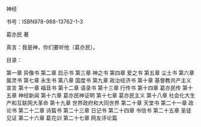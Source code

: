 神经


书号：ISBN978-988-13762-1-3



葛亦民  著



真言：我是神，你们要听他（葛亦民）。


目录：


第一章       异像书 
第二章       启示书
第三章       神之书
第四章       爱之书 
第五章       尘土书 
第六章       属灵书 
第七章       永生书 
第八章       国度书 
第九章       政治经济书 
第十章       基督教共产主义宣言
第十一章     福音书
第十二章     语录书 
第十三章     行传书 
第十四章     葛亦民传
第十五章     神经新闻
第十六章     葛亦民神证明
第十七章     葛亦民主义
第十八章     社会化大生产和互联网大革命
第十九章     世界政府和大同世界
第二十章     天堂书
第二十一章   政论书
第二十二章   诗篇书
第二十三章   日记书
第二十四章   书信书
第二十五章   圣徒见证
第二十六章   葛花训
第二十七章   网友评论篇